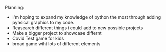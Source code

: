 Planning: 
- I'm hoping to expand my knowledge of python the most through adding pyhsical graphics to my code.
- Reasearch different things i could add to new possible projects
- Make a bigger project to showcase differnt
- Covid Test game for kids
- broad game wiht lots of different elements